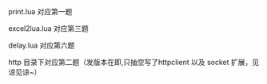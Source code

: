 print.lua 对应第一题

excel2lua.lua 对应第三题

delay.lua 对应第六题

http 目录下对应第二题（发版本在即,只抽空写了httpclient 以及 socket 扩展，见谅见谅~）